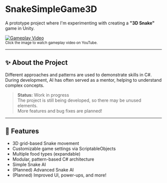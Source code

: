 # SnakeSimpleGame3D

A prototype project where I'm experimenting with creating a **"3D Snake"** game in Unity.

[![Gameplay Video](https://img.youtube.com/vi/GPwvI9MBOUE/0.jpg)](https://youtu.be/GPwvI9MBOUE)
<br>
<sub>Click the image to watch gameplay video on YouTube.</sub>

---

## ✨ About the Project

Different approaches and patterns are used to demonstrate skills in C#. 
During development, AI has often served as a mentor, helping to understand complex concepts.

> **Status:** Work in progress  
> The project is still being developed, so there may be unused elements.  
> More features and bug fixes are planned!

---

## 🚀 Features

- 3D grid-based Snake movement  
- Customizable game settings via ScriptableObjects  
- Multiple food types (expandable)  
- Modular, pattern-based C# architecture
- Simple Snake AI
- (Planned) Advanced Snake AI
- (Planned) Improved UI, power-ups, and more!
